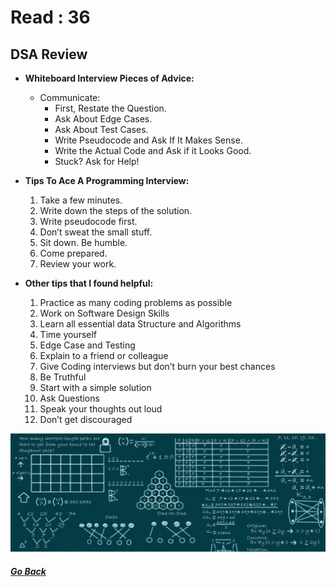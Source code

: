 # Read : 36

## DSA Review

- **Whiteboard Interview Pieces of Advice:**

    - Communicate:
        - First, Restate the Question.
        - Ask About Edge Cases.
        - Ask About Test Cases.
        - Write Pseudocode and Ask If It Makes Sense.
        - Write the Actual Code and Ask if it Looks Good.
        - Stuck? Ask for Help!


- **Tips To Ace A Programming Interview:**

    1. Take a few minutes.
    2. Write down the steps of the solution.
    3. Write pseudocode first.
    4. Don’t sweat the small stuff.
    5. Sit down. Be humble.
    6. Come prepared.
    7. Review your work.



- **Other tips that I found helpful:**

    1. Practice as many coding problems as possible
    2. Work on Software Design Skills
    3. Learn all essential data Structure and Algorithms
    4. Time yourself
    5. Edge Case and Testing
    6. Explain to a friend or colleague
    7. Give Coding interviews but don’t burn your best chances
    8. Be Truthful
    9. Start with a simple solution
    10. Ask Questions
    11. Speak your thoughts out loud
    12. Don’t get discouraged


![whiteboard](../images/whiteboard.jpg)

##### [Go Back](code_401_reading_notes.md)